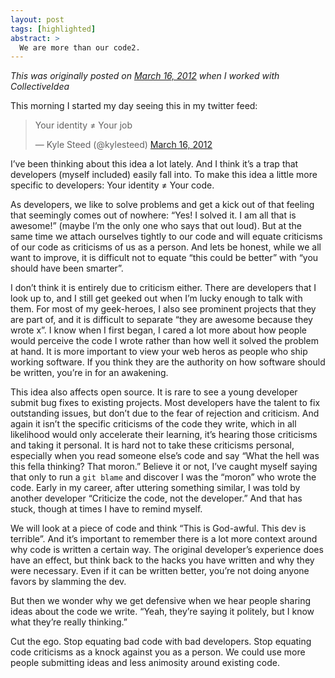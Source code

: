 ```yaml
---
layout: post
tags: [highlighted]
abstract: >
  We are more than our code2.
---
```


_This was originally posted on [March 16,
2012](http://collectiveidea.com/blog/archives/2012/03/16/your-identity-your-code/) when I worked with
CollectiveIdea_

This morning I started my day seeing this in my twitter feed:

<blockquote class="twitter-tweet"><p>Your identity ≠ Your job</p>&mdash; Kyle Steed (@kylesteed) <a href="https://twitter.com/kylesteed/status/180651842919858176">March 16, 2012</a></blockquote>
<script async src="//platform.twitter.com/widgets.js" charset="utf-8"></script>

I’ve been thinking about this idea a lot lately. And I think it’s a trap that developers (myself included) easily fall into. To make this idea a little more specific to developers: Your identity ≠ Your code.

As developers, we like to solve problems and get a kick out of that feeling that seemingly comes out of nowhere: “Yes! I solved it. I am all that is awesome!” (maybe I’m the only one who says that out loud). But at the same time we attach ourselves tightly to our code and will equate criticisms of our code as criticisms of us as a person. And lets be honest, while we all want to improve, it is difficult not to equate “this could be better” with “you should have been smarter”.

I don’t think it is entirely due to criticism either. There are developers that I look up to, and I still get geeked out when I’m lucky enough to talk with them. For most of my geek-heroes, I also see prominent projects that they are part of, and it is difficult to separate “they are awesome because they wrote x”. I know when I first began, I cared a lot more about how people would perceive the code I wrote rather than how well it solved the problem at hand. It is more important to view your web heros as people who ship working software. If you think they are the authority on how software should be written, you’re in for an awakening.

This idea also affects open source. It is rare to see a young developer submit bug fixes to existing projects. Most developers have the talent to fix outstanding issues, but don’t due to the fear of rejection and criticism. And again it isn’t the specific criticisms of the code they write, which in all likelihood would only accelerate their learning, it’s hearing those criticisms and taking it personal.
It is hard not to take these criticisms personal, especially when you read someone else’s code and say “What the hell was this fella thinking? That moron.” Believe it or not, I’ve caught myself saying that only to run a `git blame` and discover I was the “moron” who wrote the code. Early in my career, after uttering something similar, I was told by another developer “Criticize the code, not the developer.” And that has stuck, though at times I have to remind myself.

We will look at a piece of code and think “This is God-awful. This dev is terrible”. And it’s important to remember there is a lot more context around why code is written a certain way. The original developer’s experience does have an effect, but think back to the hacks you have written and why they were necessary. Even if it can be written better, you’re not doing anyone favors by slamming the dev.

But then we wonder why we get defensive when we hear people sharing ideas about the code we write. “Yeah, they’re saying it politely, but I know what they’re really thinking.”

Cut the ego. Stop equating bad code with bad developers. Stop equating code criticisms as a knock against you as a person. We could use more people submitting ideas and less animosity around existing code.

